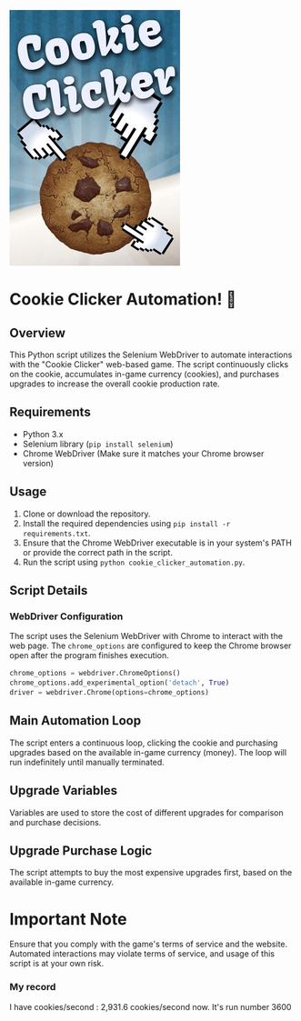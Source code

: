 ![Cookie Image](Cookie_Clicker_cover.jpg)

# Cookie Clicker Automation! 🍪

## Overview

This Python script utilizes the Selenium WebDriver to automate interactions with the "Cookie Clicker" web-based game. The script continuously clicks on the cookie, accumulates in-game currency (cookies), and purchases upgrades to increase the overall cookie production rate.

## Requirements

- Python 3.x
- Selenium library (`pip install selenium`)
- Chrome WebDriver (Make sure it matches your Chrome browser version)

## Usage

1. Clone or download the repository.
2. Install the required dependencies using `pip install -r requirements.txt`.
3. Ensure that the Chrome WebDriver executable is in your system's PATH or provide the correct path in the script.
4. Run the script using `python cookie_clicker_automation.py`.

## Script Details

### WebDriver Configuration

The script uses the Selenium WebDriver with Chrome to interact with the web page. The `chrome_options` are configured to keep the Chrome browser open after the program finishes execution.

```python
chrome_options = webdriver.ChromeOptions()
chrome_options.add_experimental_option('detach', True)
driver = webdriver.Chrome(options=chrome_options)
```

## Main Automation Loop
The script enters a continuous loop, clicking the cookie and purchasing upgrades based on the available in-game currency (money). The loop will run indefinitely until manually terminated.

## Upgrade Variables
Variables are used to store the cost of different upgrades for comparison and purchase decisions.

## Upgrade Purchase Logic
The script attempts to buy the most expensive upgrades first, based on the available in-game currency.

# Important Note
Ensure that you comply with the game's terms of service and the website. Automated interactions may violate terms of service, and usage of this script is at your own risk.

### My record
I have cookies/second : 2,931.6 cookies/second now. It's run number 3600
